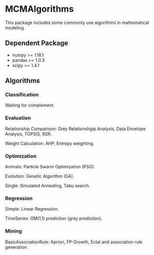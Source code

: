 # MCMAlgorithms
This package includes some commonly use algorithms in mathematical modeling. 
## Dependent Package
* numpy >= 1.18.1
* pandas >= 1.0.3
* scipy >= 1.4.1
## Algorithms
### Classification
Waiting for complement.
### Evaluation
Relationship Comparison: Grey Relationshgip Analysis, Data Envelope Analysis, TOPSIS, RSR.

Weight Calculation: AHP, Entropy weighting.
### Optimization
Animals: Particle Swarm Optimization (PSO).

Evolution: Genetic Algorithm (GA).

Single: Simulated Annealing, Tabu search.
### Regression
Simple: Linear Regression.

TimeSeries: GM(1,1) prediction (grey prediction).
### Mining
BasicAssociationRule: Apriori, FP-Growth, Eclat and association rule generation.